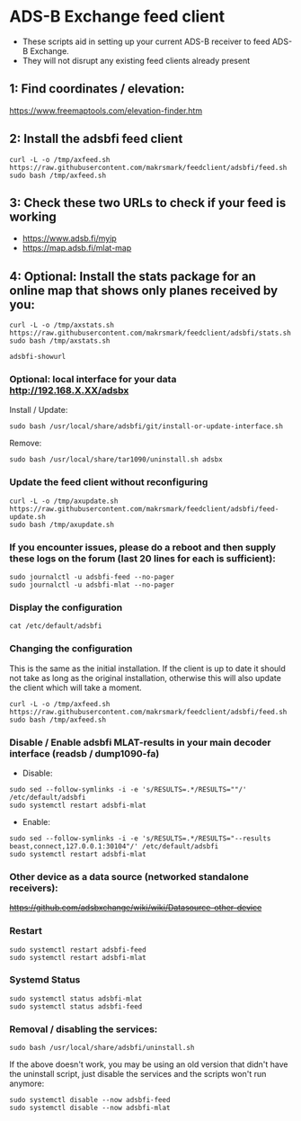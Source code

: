 # ADS-B Exchange feed client

- These scripts aid in setting up your current ADS-B receiver to feed ADS-B Exchange.
- They will not disrupt any existing feed clients already present

## 1: Find coordinates / elevation:

<https://www.freemaptools.com/elevation-finder.htm>

## 2: Install the adsbfi feed client

```
curl -L -o /tmp/axfeed.sh https://raw.githubusercontent.com/makrsmark/feedclient/adsbfi/feed.sh
sudo bash /tmp/axfeed.sh
```

## 3: Check these two URLs to check if your feed is working

- <https://www.adsb.fi/myip>
- <https://map.adsb.fi/mlat-map>

## 4: Optional: Install the stats package for an online map that shows only planes received by you:

```
curl -L -o /tmp/axstats.sh https://raw.githubusercontent.com/makrsmark/feedclient/adsbfi/stats.sh
sudo bash /tmp/axstats.sh

adsbfi-showurl
```

### Optional: local interface for your data http://192.168.X.XX/adsbx

Install / Update:
```
sudo bash /usr/local/share/adsbfi/git/install-or-update-interface.sh
```
Remove:
```
sudo bash /usr/local/share/tar1090/uninstall.sh adsbx
```

### Update the feed client without reconfiguring

```
curl -L -o /tmp/axupdate.sh https://raw.githubusercontent.com/makrsmark/feedclient/adsbfi/feed-update.sh
sudo bash /tmp/axupdate.sh
```


### If you encounter issues, please do a reboot and then supply these logs on the forum (last 20 lines for each is sufficient):

```
sudo journalctl -u adsbfi-feed --no-pager
sudo journalctl -u adsbfi-mlat --no-pager
```


### Display the configuration

```
cat /etc/default/adsbfi
```

### Changing the configuration

This is the same as the initial installation.
If the client is up to date it should not take as long as the original installation,
otherwise this will also update the client which will take a moment.

```
curl -L -o /tmp/axfeed.sh https://raw.githubusercontent.com/makrsmark/feedclient/adsbfi/feed.sh
sudo bash /tmp/axfeed.sh
```

### Disable / Enable adsbfi MLAT-results in your main decoder interface (readsb / dump1090-fa)

- Disable:

```
sudo sed --follow-symlinks -i -e 's/RESULTS=.*/RESULTS=""/' /etc/default/adsbfi
sudo systemctl restart adsbfi-mlat
```
- Enable:

```
sudo sed --follow-symlinks -i -e 's/RESULTS=.*/RESULTS="--results beast,connect,127.0.0.1:30104"/' /etc/default/adsbfi
sudo systemctl restart adsbfi-mlat
```

### Other device as a data source (networked standalone receivers):

~~https://github.com/adsbxchange/wiki/wiki/Datasource-other-device~~

### Restart

```
sudo systemctl restart adsbfi-feed
sudo systemctl restart adsbfi-mlat
```


### Systemd Status

```
sudo systemctl status adsbfi-mlat
sudo systemctl status adsbfi-feed
```


### Removal / disabling the services:

```
sudo bash /usr/local/share/adsbfi/uninstall.sh
```

If the above doesn't work, you may be using an old version that didn't have the uninstall script, just disable the services and the scripts won't run anymore:

```
sudo systemctl disable --now adsbfi-feed
sudo systemctl disable --now adsbfi-mlat
```
